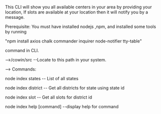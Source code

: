 This CLI will show you all available centers in your area by providing your location, If slots are available at your location then it will notify you by a message.

Prerequisite: You must have installed nodejs ,npm, and installed some tools by running 

"npm install axios chalk commander inquirer node-notifier tty-table"

command in CLI.


-->/cowin/src --Locate to this path in your system.

--> Commands:

node index states -- List of all states

node index district -- Get all districts for state using state id

node index slot -- Get all slots for district id

node index help [command] --display help for command
